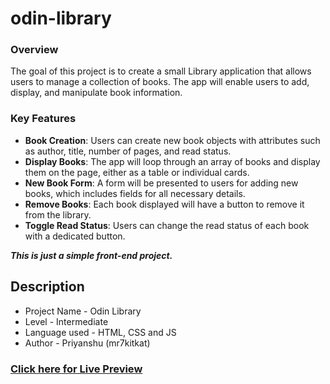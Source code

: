 # odin-library

### Overview

The goal of this project is to create a small Library application that allows users to manage a collection of books. The app will enable users to add, display, and manipulate book information.

### Key Features

- **Book Creation**: Users can create new book objects with attributes such as author, title, number of pages, and read status.
- **Display Books**: The app will loop through an array of books and display them on the page, either as a table or individual cards.
- **New Book Form**: A form will be presented to users for adding new books, which includes fields for all necessary details.
- **Remove Books**: Each book displayed will have a button to remove it from the library.
- **Toggle Read Status**: Users can change the read status of each book with a dedicated button.

**_This is just a simple front-end project._**

## Description

- Project Name - Odin Library
- Level - Intermediate
- Language used - HTML, CSS and JS
- Author - Priyanshu (mr7kitkat)

### [Click here for Live Preview](https://github.com/mr7kitkat/odin-library)
